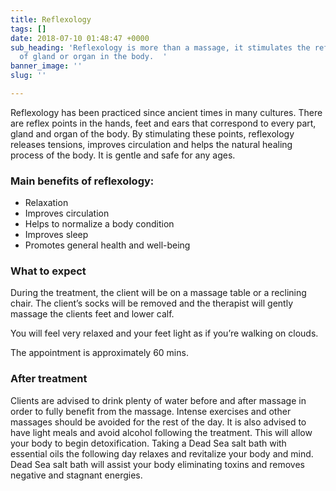```yaml
---
title: Reflexology
tags: []
date: 2018-07-10 01:48:47 +0000
sub_heading: 'Reflexology is more than a massage, it stimulates the reflex points
  of gland or organ in the body.  '
banner_image: ''
slug: ''

---
```

Reflexology has been practiced since ancient times in many cultures. There are reflex points in the hands, feet and ears that correspond to every part, gland and organ of the body. By stimulating these points, reflexology releases tensions, improves circulation and helps the natural healing process of the body. It is gentle and safe for any ages.

### Main benefits of reflexology:

* Relaxation
* Improves circulation
* Helps to normalize a body condition
* Improves sleep
* Promotes general health and well-being

### What to expect

During the treatment, the client will be on a massage table or a reclining chair. The client’s socks will be removed and the therapist will gently massage the clients feet and lower calf.

You will feel very relaxed and your feet light as if you’re walking on clouds.

The appointment is approximately 60 mins.

### After treatment

Clients are advised to drink plenty of water before and after massage in order to fully benefit from the massage. Intense exercises and other massages should be avoided for the rest of the day. It is also advised to have light meals and avoid alcohol following the treatment. This will allow your body to begin detoxification. Taking a Dead Sea salt bath with essential oils the following day relaxes and revitalize your body and mind. Dead Sea salt bath will assist your body eliminating toxins and removes negative and stagnant energies.